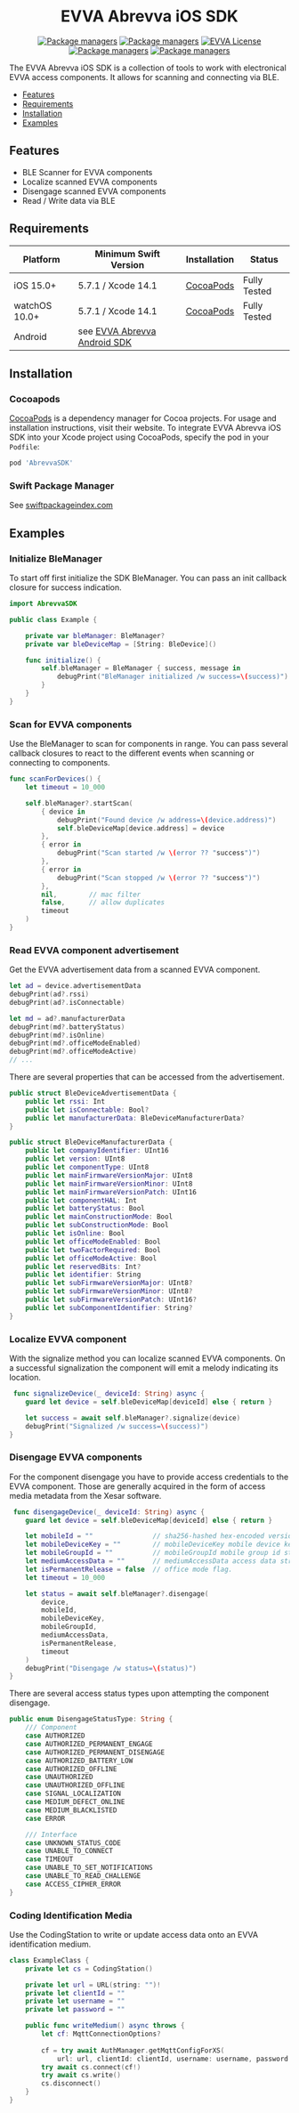 <p align="center">
  <h1 align="center">EVVA Abrevva iOS SDK</h1>
</p>

<p align="center">
  <a href="https://github.com/evva-sfw/abrevva-sdk-ios-pod"><img src="https://img.shields.io/github/v/tag/evva-sfw/abrevva-sdk-ios-pod?color=fce500" alt="Package managers"></a>
  <a href="https://cocoapods.org/pods/AbrevvaSDK"><img src="https://img.shields.io/badge/-CocoaPods-fce500?logo=CocoaPods" alt="Package managers"></a>
    <a href="LICENSE"><img src="https://img.shields.io/badge/license-EVVA_License-yellow.svg?color=fce500&logo=data:image/svg+xml;base64,PCEtLSBHZW5lcmF0ZWQgYnkgSWNvTW9vbi5pbyAtLT4KPHN2ZyB2ZXJzaW9uPSIxLjEiIHhtbG5zPSJodHRwOi8vd3d3LnczLm9yZy8yMDAwL3N2ZyIgd2lkdGg9IjY0MCIgaGVpZ2h0PSIxMDI0IiB2aWV3Qm94PSIwIDAgNjQwIDEwMjQiPgo8ZyBpZD0iaWNvbW9vbi1pZ25vcmUiPgo8L2c+CjxwYXRoIGZpbGw9IiNmY2U1MDAiIGQ9Ik02MjIuNDIzIDUxMS40NDhsLTMzMS43NDYtNDY0LjU1MmgtMjg4LjE1N2wzMjkuODI1IDQ2NC41NTItMzI5LjgyNSA0NjYuNjY0aDI3NS42MTJ6Ij48L3BhdGg+Cjwvc3ZnPgo=" alt="EVVA License"></a>
    <a href="https://swiftpackageindex.com/evva-sfw/abrevva-sdk-ios-pod"><img src="https://img.shields.io/endpoint?url=https%3A%2F%2Fswiftpackageindex.com%2Fapi%2Fpackages%2Fevva-sfw%2Fabrevva-sdk-ios-pod%2Fbadge%3Ftype%3Dplatforms" alt="Package managers" notes="https://swiftpackageindex.com/api/packages/daveverwer/LeftPad/badge?type=platforms"></a>
    <a href="https://swiftpackageindex.com/evva-sfw/abrevva-sdk-ios-pod"><img src="https://img.shields.io/endpoint?url=https%3A%2F%2Fswiftpackageindex.com%2Fapi%2Fpackages%2Fevva-sfw%2Fabrevva-sdk-ios-pod%2Fbadge%3Ftype%3Dswift-versions" alt="Package managers"></a>
</p>

The EVVA Abrevva iOS SDK is a collection of tools to work with electronical EVVA access components. It allows for scanning and connecting via BLE.

- [Features](#features)
- [Requirements](#requirements)
- [Installation](#installation)
- [Examples](#examples)

## Features

- BLE Scanner for EVVA components
- Localize scanned EVVA components
- Disengage scanned EVVA components
- Read / Write data via BLE

## Requirements

| Platform      | Minimum Swift Version | Installation            | Status                   |
| ------------- | --------------------- | ----------------------- | ------------------------ |
| iOS 15.0+     | 5.7.1 / Xcode 14.1    | [CocoaPods](#cocoapods) | Fully Tested             |
| watchOS 10.0+ | 5.7.1 / Xcode 14.1    | [CocoaPods](#cocoapods) | Fully Tested             |
| Android       | see [EVVA Abrevva Android SDK](https://github.com/evva-sfw/abrevva-sdk-android)

## Installation

### Cocoapods

[CocoaPods](https://cocoapods.org) is a dependency manager for Cocoa projects. For usage and installation instructions, visit their website. To integrate EVVA Abrevva iOS SDK into your Xcode project using CocoaPods, specify the pod in your `Podfile`:

```ruby
pod 'AbrevvaSDK'
```

### Swift Package Manager

See [swiftpackageindex.com](https://swiftpackageindex.com/evva-sfw/abrevva-sdk-ios-pod)

## Examples

### Initialize BleManager

To start off first initialize the SDK BleManager. You can pass an init callback closure for success indication.

```swift
import AbrevvaSDK

public class Example {

    private var bleManager: BleManager?
    private var bleDeviceMap = [String: BleDevice]()

    func initialize() {
        self.bleManager = BleManager { success, message in
            debugPrint("BleManager initialized /w success=\(success)")
        }
    }
}
```

### Scan for EVVA components

Use the BleManager to scan for components in range. You can pass several callback closures to react to the different events when scanning or connecting to components.

```swift
func scanForDevices() {
    let timeout = 10_000

    self.bleManager?.startScan(
        { device in
            debugPrint("Found device /w address=\(device.address)")
            self.bleDeviceMap[device.address] = device
        },
        { error in
            debugPrint("Scan started /w \(error ?? "success")")
        },
        { error in
            debugPrint("Scan stopped /w \(error ?? "success")")
        }, 
        nil,        // mac filter
        false,      // allow duplicates
        timeout
    )
}
```

### Read EVVA component advertisement

Get the EVVA advertisement data from a scanned EVVA component.

```swift
let ad = device.advertisementData
debugPrint(ad?.rssi)
debugPrint(ad?.isConnectable)

let md = ad?.manufacturerData
debugPrint(md?.batteryStatus)
debugPrint(md?.isOnline)
debugPrint(md?.officeModeEnabled)
debugPrint(md?.officeModeActive)
// ...
```

There are several properties that can be accessed from the advertisement.

```swift
public struct BleDeviceAdvertisementData {
    public let rssi: Int
    public let isConnectable: Bool?
    public let manufacturerData: BleDeviceManufacturerData?
}

public struct BleDeviceManufacturerData {
    public let companyIdentifier: UInt16
    public let version: UInt8
    public let componentType: UInt8
    public let mainFirmwareVersionMajor: UInt8
    public let mainFirmwareVersionMinor: UInt8
    public let mainFirmwareVersionPatch: UInt16
    public let componentHAL: Int
    public let batteryStatus: Bool
    public let mainConstructionMode: Bool
    public let subConstructionMode: Bool
    public let isOnline: Bool
    public let officeModeEnabled: Bool
    public let twoFactorRequired: Bool
    public let officeModeActive: Bool
    public let reservedBits: Int?
    public let identifier: String
    public let subFirmwareVersionMajor: UInt8?
    public let subFirmwareVersionMinor: UInt8?
    public let subFirmwareVersionPatch: UInt16?
    public let subComponentIdentifier: String?
}

```

### Localize EVVA component

With the signalize method you can localize scanned EVVA components. On a successful signalization the component will emit a melody indicating its location.

```swift
 func signalizeDevice(_ deviceId: String) async {
    guard let device = self.bleDeviceMap[deviceId] else { return }

    let success = await self.bleManager?.signalize(device)
    debugPrint("Signalized /w success=\(success)")
}
```
### Disengage EVVA components

For the component disengage you have to provide access credentials to the EVVA component. Those are generally acquired in the form of access media metadata from the Xesar software.

```swift
 func disengageDevice(_ deviceId: String) async {
    guard let device = self.bleDeviceMap[deviceId] else { return }

    let mobileId = ""               // sha256-hashed hex-encoded version of `xsMobileId` found in blob data.
    let mobileDeviceKey = ""        // mobileDeviceKey mobile device key string from `xsMOBDK` found in blob data.
    let mobileGroupId = ""          // mobileGroupId mobile group id string from `xsMOBGID` found in blob data.
    let mediumAccessData = ""       // mediumAccessData access data string from `mediumDataFrame` found in blob data.
    let isPermanentRelease = false  // office mode flag.
    let timeout = 10_000

    let status = await self.bleManager?.disengage(
        device,
        mobileId,
        mobileDeviceKey,
        mobileGroupId,
        mediumAccessData,
        isPermanentRelease,
        timeout
    )
    debugPrint("Disengage /w status=\(status)")
}
```
There are several access status types upon attempting the component disengage.
```swift
public enum DisengageStatusType: String {
    /// Component
    case AUTHORIZED
    case AUTHORIZED_PERMANENT_ENGAGE
    case AUTHORIZED_PERMANENT_DISENGAGE
    case AUTHORIZED_BATTERY_LOW
    case AUTHORIZED_OFFLINE
    case UNAUTHORIZED
    case UNAUTHORIZED_OFFLINE
    case SIGNAL_LOCALIZATION
    case MEDIUM_DEFECT_ONLINE
    case MEDIUM_BLACKLISTED
    case ERROR

    /// Interface
    case UNKNOWN_STATUS_CODE
    case UNABLE_TO_CONNECT
    case TIMEOUT
    case UNABLE_TO_SET_NOTIFICATIONS
    case UNABLE_TO_READ_CHALLENGE
    case ACCESS_CIPHER_ERROR
}
```
### Coding Identification Media
Use the CodingStation to write or update access data onto an EVVA identification medium.

```swift
class ExampleClass {
    private let cs = CodingStation()

    private let url = URL(string: "")!
    private let clientId = ""
    private let username = ""
    private let password = ""

    public func writeMedium() async throws {
        let cf: MqttConnectionOptions?
        
        cf = try await AuthManager.getMqttConfigForXS(
            url: url, clientId: clientId, username: username, password: password)
        try await cs.connect(cf!)
        try await cs.write()
        cs.disconnect()
    }
}
```

